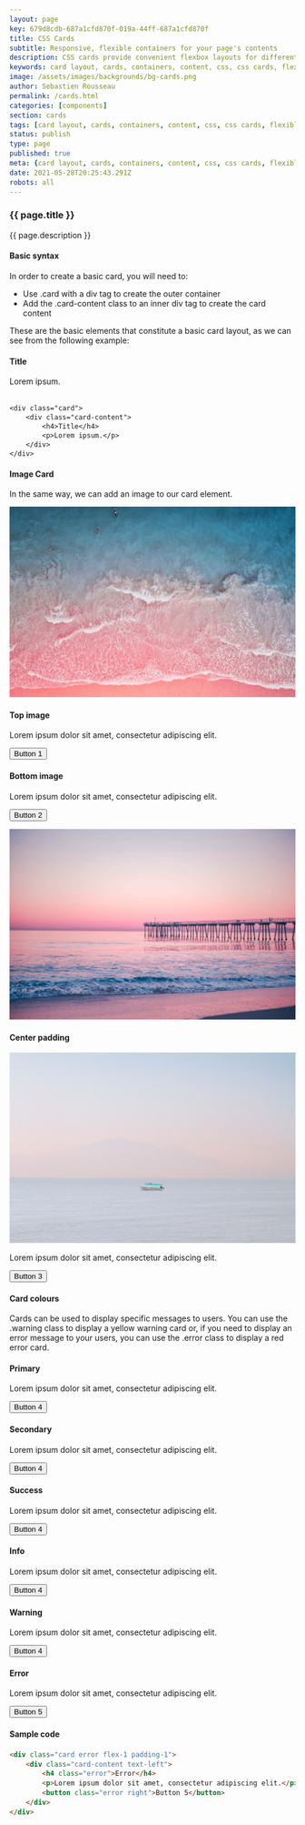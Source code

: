 ```yaml
---
layout: page
key: 679d8cdb-687a1cfd870f-019a-44ff-687a1cfd870f
title: CSS Cards
subtitle: Responsive, flexible containers for your page's contents
description: CSS cards provide convenient flexbox layouts for different types of content like title, images etc.
keywords: card layout, cards, containers, content, css, css cards, flexible, flexbox layout, framework, front-end, front end, grid system, light weight, mobile-first, modern, responsive, skeletonic, skeletonic.css
image: /assets/images/backgrounds/bg-cards.png
author: Sebastien Rousseau
permalink: /cards.html
categories: [components]
section: cards
tags: [card layout, cards, containers, content, css, css cards, flexible, flexbox layout, framework, front-end, front end, grid system, light weight, mobile-first, modern, responsive, skeletonic, skeletonic.css]
status: publish
type: page
published: true
meta: {card layout, cards, containers, content, css, css cards, flexible, flexbox layout, framework, front-end, front end, grid system, light weight, mobile-first, modern, responsive, skeletonic, skeletonic.css}
date: 2021-05-28T20:25:43.291Z
robots: all
---
```


<!-- Cards -->
<section class="grid-flex text-left">
    <div class="flex-12" markdown="1">

### {{ page.title }}
{{ page.description }}

#### Basic syntax

In order to create a basic card, you will need to:

<ul class="disc">
    <li>Use .card with a div tag to create the outer container</li>
    <li>Add the .card-content class to an inner div tag to create the card content</li>
</ul>

These are the basic elements that constitute a basic card layout, as we can see from the following example:

<div class=" flex-12">
    <div class="card">
        <div class="card-content">
<h4>Title</h4> 
<p>Lorem ipsum.</p>
        </div>
    </div>
</div>
<div class="flex-12">
<pre><code class="size-full-width">
&lt;div class=&quot;card&quot;&gt;&#10;    &lt;div class=&quot;card-content&quot;&gt;&#10;        &lt;h4&gt;Title&lt;/h4&gt;&#10;        &lt;p&gt;Lorem ipsum.&lt;/p&gt;&#10;    &lt;/div&gt;&#10;&lt;/div&gt;
</code></pre>
</div>

#### Image Card

In the same way, we can add an image to our card element.

<section class="cards flex-12">
    <div class="card flex-4">
        <picture>
<img src="./assets/images/backgrounds/patrick-tomasso-472279.jpg"
    alt="Photo by Patrick Tomasso on Unsplash">
        </picture>
        <div class="card-content text-left">
<h4>Top image</h4>
<p>Lorem ipsum dolor sit amet, consectetur adipiscing elit.</p>
<p><button class="info right">Button 1</button></p>
        </div>
    </div>
    <div class="card flex-4">
        <div class="card-content text-left">
<h4>Bottom image</h4>
<p>Lorem ipsum dolor sit amet, consectetur adipiscing elit.</p>
<p><button class="info right">Button 2</button></p>
        </div>
        <picture>
<img src="./assets/images/backgrounds/marion-michele-457471.jpg"
    alt="Photo by Marion Michele on Unsplash">
        </picture>        
    </div>
    <div class="card flex-4">
        <div class="card-content text-left">
<h4>Center padding</h4>
<picture>
    <img src="./assets/images/backgrounds/fernando-reyes-241702.jpg"
         alt="Photo by Fernando Reyes on Unsplash"
         class="img-responsive" />
</picture>
<p>Lorem ipsum dolor sit amet, consectetur adipiscing elit.</p>
<p><button class="info right">Button 3</button></p>
        </div>
    </div>
</section>

#### Card colours

Cards can be used to display specific messages to users. You can use the .warning class to display a yellow warning card or, if you need to display an error message to your users, you can use the .error class to display a red error card.

<section class="cards flex-12 grid-flex">
<div class="card primary flex-2 padding-1">
    <div class="card-content text-left">
        <h4>Primary</h4>
        <p>Lorem ipsum dolor sit amet, consectetur adipiscing elit.</p>
        <p><button class="primary right">Button 4</button></p>
    </div>
</div>
<div class="card secondary flex-2 padding-1">
    <div class="card-content text-left">
        <h4>Secondary</h4>
        <p>Lorem ipsum dolor sit amet, consectetur adipiscing elit.</p>
        <button class="secondary right">Button 4</button>
    </div>
</div>
<div class="card success flex-2 padding-1">
    <div class="card-content text-left">
        <h4>Success</h4>
        <p>Lorem ipsum dolor sit amet, consectetur adipiscing elit.</p>
        <button class="success right">Button 4</button>
    </div>
</div>
<div class="card info flex-2 padding-1">
    <div class="card-content text-left">
        <h4>Info</h4>
        <p>Lorem ipsum dolor sit amet, consectetur adipiscing elit.</p>
        <button class="info right">Button 4</button>
    </div>
</div>
<div class="card warning flex-2 padding-1">
    <div class="card-content text-left">
        <h4>Warning</h4>
        <p>Lorem ipsum dolor sit amet, consectetur adipiscing elit.</p>
        <button class="warning right">Button 4</button>
    </div>
</div>
<div class="card error flex-2 padding-1">
    <div class="card-content text-left">
        <h4>Error </h4>
        <p>Lorem ipsum dolor sit amet, consectetur adipiscing elit.</p>
        <button class="error right">Button 5</button>
    </div>
</div>
</section>

#### Sample code

```html
<div class="card error flex-1 padding-1">
    <div class="card-content text-left">
        <h4 class="error">Error</h4>
        <p>Lorem ipsum dolor sit amet, consectetur adipiscing elit.</p>
        <button class="error right">Button 5</button>
    </div>
</div>
```

<!-- End Cards -->